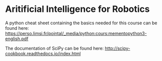 # Aritificial Intelligence for Robotics

A python cheat sheet containing the basics needed for this course can be found here: https://perso.limsi.fr/pointal/_media/python:cours:mementopython3-english.pdf

The documentation of SciPy can be found here: http://scipy-cookbook.readthedocs.io/index.html
